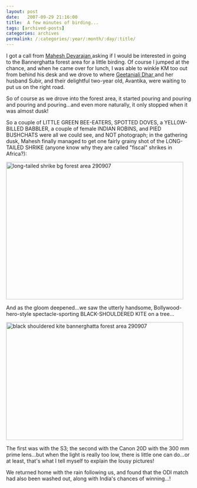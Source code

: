 ```yaml
---
layout: post
date:	2007-09-29 21:16:00
title:  A few minutes of birding...
tags: [archived-posts]
categories: archives
permalink: /:categories/:year/:month/:day/:title/
---
```

I got a call from <a href="http://fotodreamz.blogspot.com/">  Mahesh Devarajan </a> asking if I would be interested in going to the Bannerghatta forest area for a little birding. Of course I jumped at the chance, and when he came over for lunch, I was able to winkle KM too out from behind his desk and we drove to where <a href="http://www.itnatureclub.com/"> Geetanjali Dhar </a> and her husband Subir, and their delightful two-year old, Avantika, were waiting to put us on the right road.

So of course as we drove into the forest area, it started pouring and pouring and pouring and pouring...and even more naturally, it only stopped when it was almost dusk!

So a couple of LITTLE GREEN BEE-EATERS, SPOTTED DOVES, a YELL0W-BILLED BABBLER, a couple of female INDIAN ROBINS, and PIED BUSHCHATS  were all we could see, and NOT photograph; in the gathering dusk, Mahesh finally managed to get one fairly grainy shot of the LONG-TAILED SHRIKE (anyone know why they are called "fiscal" shrikes in Africa?):



<a href="http://www.flickr.com/photos/14175484@N04/1457836363/" title="Photo Sharing"><img src="http://farm2.static.flickr.com/1165/1457836363_38bfcdebf6_o.jpg" width="480" height="373" alt="long-tailed shrike bg forest area 290907" /></a>



And as the gloom deepened...we saw the utterly handsome, Bollywood-hero-style spectacle-sporting BLACK-SHOULDERED KITE on a tree...



<a href="http://www.flickr.com/photos/14175484@N04/1458656062/" title="Photo Sharing"><img src="http://farm2.static.flickr.com/1216/1458656062_dbe5bfdf46_o.jpg" width="480" height="320" alt="black shouldered kite bannerghatta forest area 290907" /></a>


The first was with the S3; the second with the Canon 20D with the 300 mm prime lens...but when the light is really too low, there is little one can do...or at least, that's what I tell myself to explain the lousy pictures!


We returned home with the rain following us, and found that the ODI match had also been washed out, along with India's chances of winning...!
